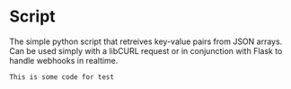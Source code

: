 # Script
The simple python script that retreives key-value pairs from JSON arrays. Can be used simply with a libCURL request or in conjunction with Flask to handle webhooks in realtime.

`This is some code for test`
